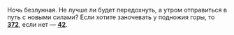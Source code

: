 Ночь безлунная. Не лучше ли будет передохнуть, а утром отправиться в путь с новыми силами? Если хотите заночевать у подножия горы, то [**372**](#n_372), если нет — [**42**](#n_42).

